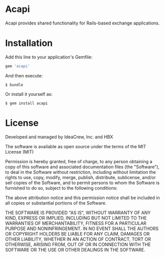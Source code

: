 # Acapi

Acapi provides shared functionality for Rails-based exchange applications.

# Installation

Add this line to your application's Gemfile:

```ruby
gem 'acapi'
```

And then execute:

    $ bundle

Or install it yourself as:

    $ gem install acapi

# License

Developed and managed by IdeaCrew, Inc. and HBX

The software is available as open source under the terms of the MIT License (MIT)

Permission is hereby granted, free of charge, to any person obtaining a copy of this software and associated documentation files (the "Software"), to deal in the Software without restriction, including without limitation the rights to use, copy, modify, merge, publish, distribute, sublicense, and/or sell copies of the Software, and to permit persons to whom the Software is furnished to do so, subject to the following conditions:

The above attribution notice and this permission notice shall be included in all copies or substantial portions of the Software.

THE SOFTWARE IS PROVIDED "AS IS", WITHOUT WARRANTY OF ANY KIND, EXPRESS OR IMPLIED, INCLUDING BUT NOT LIMITED TO THE WARRANTIES OF MERCHANTABILITY, FITNESS FOR A PARTICULAR PURPOSE AND NONINFRINGEMENT. IN NO EVENT SHALL THE AUTHORS OR COPYRIGHT HOLDERS BE LIABLE FOR ANY CLAIM, DAMAGES OR OTHER LIABILITY, WHETHER IN AN ACTION OF CONTRACT, TORT OR OTHERWISE, ARISING FROM, OUT OF OR IN CONNECTION WITH THE SOFTWARE OR THE USE OR OTHER DEALINGS IN THE SOFTWARE.
